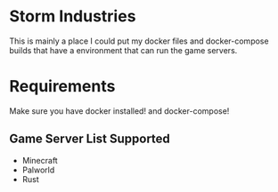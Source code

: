 # Storm Industries 
This is mainly a place I could put my docker files and docker-compose builds that have a environment that can run the game servers.

# Requirements
Make sure you have docker installed! and docker-compose!

## Game Server List Supported
* Minecraft
* Palworld
* Rust
